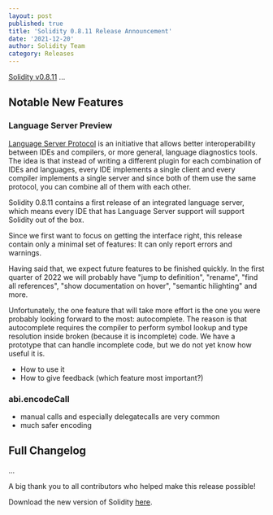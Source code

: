 ```yaml
---
layout: post
published: true
title: 'Solidity 0.8.11 Release Announcement'
date: '2021-12-20'
author: Solidity Team
category: Releases
---
```


[Solidity v0.8.11](https://github.com/ethereum/solidity/releases/tag/v0.8.11) ...

## Notable New Features

### Language Server Preview

[Language Server Protocol](https://microsoft.github.io/language-server-protocol/)
is an initiative that allows better interoperability between IDEs and
compilers, or more general, language diagnostics tools. The idea is that
instead of writing a different plugin for each combination of IDEs and
languages, every IDE implements a single client and every compiler implements
a single server and since both of them use the same protocol, you can combine
all of them with each other.

Solidity 0.8.11 contains a first release of an integrated language server,
which means every IDE that has Language Server support will support Solidity
out of the box.

Since we first want to focus on getting the interface right, this release
contain only a minimal set of features: It can only report errors and warnings.

Having said that, we expect future features to be finished quickly. In the first
quarter of 2022 we will probably have "jump to definition", "rename", "find all references",
"show documentation on hover", "semantic hilighting" and more.

Unfortunately, the one feature that will take more effort is the one you were
probably looking forward to the most: autocomplete. The reason is that
autocomplete requires the compiler to perform symbol lookup and type resolution
inside broken (because it is incomplete) code. We have a prototype that can handle
incomplete code, but we do not yet know how useful it is.

- How to use it
- How to give feedback (which feature most important?)

### abi.encodeCall

- manual calls and especially delegatecalls are very common
- much safer encoding

## Full Changelog

...

A big thank you to all contributors who helped make this release possible!

Download the new version of Solidity [here](https://github.com/ethereum/solidity/releases/tag/v0.8.11).